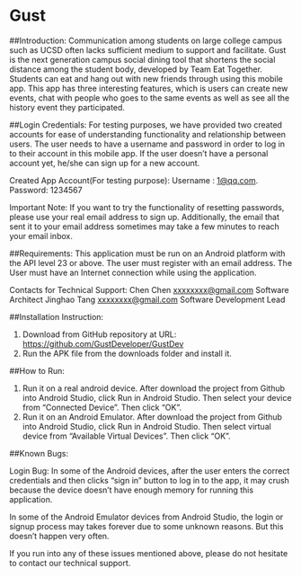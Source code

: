 # Gust

##Introduction: 
Communication among students on large college campus such as UCSD often lacks sufficient medium to support and facilitate. Gust is the next generation campus social dining tool that shortens the social distance among the student body, developed by Team Eat Together. Students can eat and hang out with new friends through using this mobile app. This app has three interesting features, which is users can create new events, chat with people who goes to the same events as well as see all the history event they participated.  


##Login Credentials:
For testing purposes, we have provided two created accounts for ease of understanding functionality and relationship between users. The user needs to have a username and password in order to log in to their account in this mobile app. If the user doesn’t have a personal account yet, he/she can sign up for a new account. 

Created App Account(For testing purpose):
Username : 1@qq.com.                     Password: 1234567


Important Note: If you want to try the functionality of resetting passwords, please use your real email address to sign up. Additionally, the email that sent it to your email address sometimes may take a few minutes to reach your email inbox. 

##Requirements:
This application must be run on an Android platform with the API level 23 or above.
The user must register with an email address.
The User must have an Internet connection while using the application. 


Contacts for Technical Support:
Chen Chen xxxxxxxx@gmail.com    Software Architect
Jinghao Tang  xxxxxxxx@gmail.com Software Development Lead

##Installation Instruction: 
1. Download from GitHub repository at URL: https://github.com/GustDeveloper/GustDev
2.  Run the APK file from the downloads folder and install it. 




##How to Run: 
1. Run it on a real android device. After download the project from Github into Android Studio, click Run  in Android Studio. Then select your device from “Connected Device”. Then click “OK”.
2. Run it on an Android Emulator. After download the project from Github into Android Studio, click Run  in Android Studio. Then select virtual device from “Available Virtual Devices”. Then click “OK”.


##Known Bugs: 

Login Bug: 
In some of the Android devices, after the user enters the correct credentials and then clicks “sign in” button to log in to the app, it may crush because the device doesn’t have enough memory for running this application. 

In some of the Android Emulator devices from Android Studio, the login or signup process may takes forever due to some unknown reasons. But this doesn’t happen very often. 

If you run into any of these issues mentioned above, please do not hesitate to contact our technical support.



















